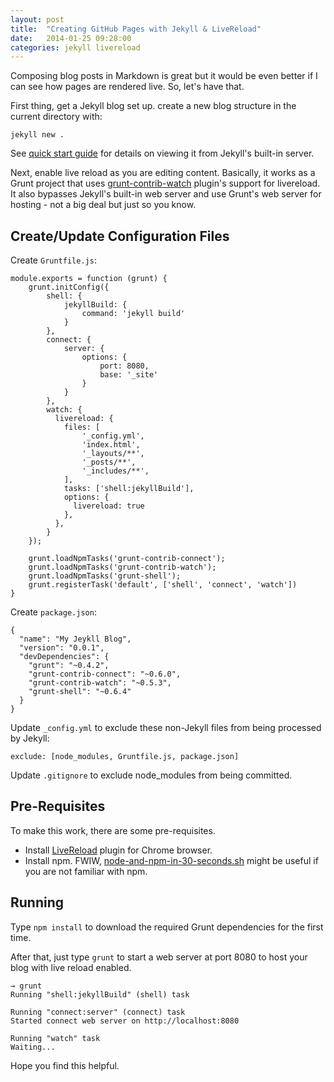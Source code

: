 ```yaml
---
layout: post
title:  "Creating GitHub Pages with Jekyll & LiveReload"
date:   2014-01-25 09:28:00
categories: jekyll livereload
---
```


Composing blog posts in Markdown is great but it would be even better if I can see how pages are rendered live. So, let's have that.

First thing, get a Jekyll blog set up. create a new blog structure in the current directory with:

    jekyll new .

See [quick start guide][quick-start] for details on viewing it from Jekyll's built-in server.

Next, enable live reload as you are editing content. Basically, it works as a Grunt project that uses [grunt-contrib-watch][grunt-contrib-watch] plugin's support for livereload. It also bypasses Jekyll's built-in web server and use Grunt's web server for hosting - not a big deal but just so you know.

## Create/Update Configuration Files

Create `Gruntfile.js`:

    module.exports = function (grunt) {
        grunt.initConfig({
            shell: {
                jekyllBuild: {
                    command: 'jekyll build'
                }
            },
            connect: {
                server: {
                    options: {
                        port: 8080,
                        base: '_site'
                    }
                }
            },
            watch: {
              livereload: {
                files: [
                    '_config.yml',
                    'index.html',
                    '_layouts/**',
                    '_posts/**',
                    '_includes/**',
                ],
                tasks: ['shell:jekyllBuild'],
                options: {
                  livereload: true
                },
              },
            }
        });

        grunt.loadNpmTasks('grunt-contrib-connect');
        grunt.loadNpmTasks('grunt-contrib-watch');
        grunt.loadNpmTasks('grunt-shell');
        grunt.registerTask('default', ['shell', 'connect', 'watch'])
    }

Create `package.json`:

    {
      "name": "My Jeykll Blog",
      "version": "0.0.1",
      "devDependencies": {
        "grunt": "~0.4.2",
        "grunt-contrib-connect": "~0.6.0",
        "grunt-contrib-watch": "~0.5.3",
        "grunt-shell": "~0.6.4"
      }
    }

Update `_config.yml` to exclude these non-Jekyll files from being processed by Jekyll:

    exclude: [node_modules, Gruntfile.js, package.json]

Update `.gitignore` to exclude node_modules from being committed.

## Pre-Requisites
To make this work, there are some pre-requisites.

* Install [LiveReload][live-reload] plugin for Chrome browser.
* Install npm. FWIW, [node-and-npm-in-30-seconds.sh][install-npm] might be useful if you are not familiar with npm.

## Running
Type `npm install` to download the required Grunt dependencies for the first time.

After that, just type `grunt` to start a web server at port 8080 to host your blog with live reload enabled.

    → grunt
    Running "shell:jekyllBuild" (shell) task

    Running "connect:server" (connect) task
    Started connect web server on http://localhost:8080

    Running "watch" task
    Waiting...

Hope you find this helpful.

[quick-start]: http://jekyllrb.com/docs/quickstart/
[live-reload]: https://chrome.google.com/webstore/detail/livereload/jnihajbhpnppcggbcgedagnkighmdlei
[grunt-contrib-watch]: https://github.com/gruntjs/grunt-contrib-watch
[install-npm]: https://gist.github.com/isaacs/579814
